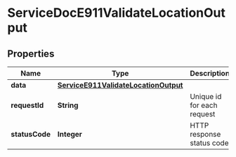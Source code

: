 

# ServiceDocE911ValidateLocationOutput

## Properties

Name | Type | Description | Notes
------------ | ------------- | ------------- | -------------
**data** | [**ServiceE911ValidateLocationOutput**](ServiceE911ValidateLocationOutput.md) |  |  [optional]
**requestId** | **String** | Unique id for each request |  [optional]
**statusCode** | **Integer** | HTTP response status code |  [optional]




